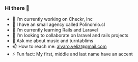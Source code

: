 ### Hi there 👋


- 🔭 I’m currently working on Checkr, Inc
- 💼 I have an small agency called Polinomio.cl
- 🌱 I’m currently learning Rails and Laravel
- 👯 I’m looking to collaborate on laravel and rails projects
- 💬 Ask me about music and turntablims
- 📫 How to reach me: alvaro.veliz@gmail.com
- ⚡ Fun fact: My first, middle and last name have an accent
